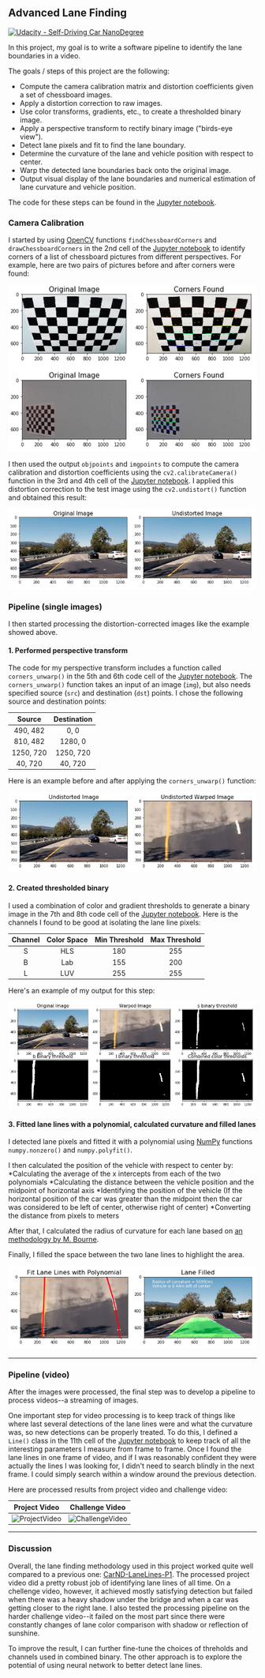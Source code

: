 ## Advanced Lane Finding
[![Udacity - Self-Driving Car NanoDegree](https://s3.amazonaws.com/udacity-sdc/github/shield-carnd.svg)](http://www.udacity.com/drive)


In this project, my goal is to write a software pipeline to identify the lane boundaries in a video.

The goals / steps of this project are the following:

* Compute the camera calibration matrix and distortion coefficients given a set of chessboard images.
* Apply a distortion correction to raw images.
* Use color transforms, gradients, etc., to create a thresholded binary image.
* Apply a perspective transform to rectify binary image ("birds-eye view").
* Detect lane pixels and fit to find the lane boundary.
* Determine the curvature of the lane and vehicle position with respect to center.
* Warp the detected lane boundaries back onto the original image.
* Output visual display of the lane boundaries and numerical estimation of lane curvature and vehicle position. 

The code for these steps can be found in the [Jupyter notebook](https://github.com/zhoujh30/CarND-Advanced-Lane-Lines-P4/blob/master/Advanced_Lane_Finding.ipynb).  

### Camera Calibration

I started by using [OpenCV](http://opencv.org/) functions `findChessboardCorners` and `drawChessboardCorners` in the 2nd cell of the [Jupyter notebook](https://github.com/zhoujh30/CarND-Advanced-Lane-Lines-P4/blob/master/Advanced_Lane_Finding.ipynb) to identify corners of a list of chessboard pictures from different perspectives. For example, here are two pairs of pictures before and after corners were found:

<p align="center">
  <img src="./output_images/1_calibration.jpg">
</p>

I then used the output `objpoints` and `imgpoints` to compute the camera calibration and distortion coefficients using the `cv2.calibrateCamera()` function in the 3rd and 4th cell of the [Jupyter notebook](https://github.com/zhoujh30/CarND-Advanced-Lane-Lines-P4/blob/master/Advanced_Lane_Finding.ipynb).  I applied this distortion correction to the test image using the `cv2.undistort()` function and obtained this result: 

<p align="center">
  <img src="./output_images/2_distortion_corrected.jpg">
</p>

### Pipeline (single images)

I then started processing the distortion-corrected images like the example showed above. 

#### 1. Performed perspective transform

The code for my perspective transform includes a function called `corners_unwarp()` in the 5th and 6th code cell of the [Jupyter notebook](https://github.com/zhoujh30/CarND-Advanced-Lane-Lines-P4/blob/master/Advanced_Lane_Finding.ipynb). The `corners_unwarp()` function takes an input of an image (`img`), but also needs specified source (`src`) and destination (`dst`) points. I chose the following source and destination points:

| Source        | Destination   | 
|:-------------:|:-------------:| 
| 490, 482      | 0, 0        | 
| 810, 482      | 1280, 0      |
| 1250, 720     | 1250, 720      |
| 40, 720       | 40, 720        |

Here is an example before and after applying the `corners_unwarp()` function:

<p align="center">
  <img src="./output_images/3_warper.jpg">
</p>

#### 2. Created thresholded binary

I used a combination of color and gradient thresholds to generate a binary image in the 7th and 8th code cell of the [Jupyter notebook](https://github.com/zhoujh30/CarND-Advanced-Lane-Lines-P4/blob/master/Advanced_Lane_Finding.ipynb). Here is the channels I found to be good at isolating the lane line pixels:

| Channel        | Color Space   | Min Threshold  | Max Threshold |
|:-------------:|:-------------: | :-------------:|:-------------:| 
| S             | HLS            | 180            |255            |
| B             | Lab            | 155            |200            |
| L             | LUV            | 255            |255            |

Here's an example of my output for this step:

<p align="center">
  <img src="./output_images/4_identify_lanes.jpg">
</p>

#### 3.  Fitted lane lines with a polynomial, calculated curvature and filled lanes

I detected lane pixels and fitted it with a polynomial using [NumPy](http://www.numpy.org/) functions `numpy.nonzero()` and `numpy.polyfit()`.

I then calculated the position of the vehicle with respect to center by:
*Calculating the average of the x intercepts from each of the two polynomials 
*Calculating the distance between the vehicle position and the midpoint of horizontal axis 
*Identifying the position of the vehicle (If the horizontal position of the car was greater than the midpoint then the car was considered to be left of center, otherwise right of center)
*Converting the distance from pixels to meters

After that, I calculated the radius of curvature for each lane based on [an methodology by M. Bourne](https://www.intmath.com/applications-differentiation/8-radius-curvature.php).

Finally, I filled the space between the two lane lines to highlight the area.

<p align="center">
  <img src="./output_images/5_fit_fill.jpg">
</p>

---

### Pipeline (video)

After the images were processed, the final step was to develop a pipeline to process videos--a streaming of images. 

One important step for video processing is to keep track of things like where last several detections of the lane lines were and what the curvature was, so new detections can be properly treated. To do this, I defined a `Line()` class in the 11th cell of the [Jupyter notebook](https://github.com/zhoujh30/CarND-Advanced-Lane-Lines-P4/blob/master/Advanced_Lane_Finding.ipynb) to keep track of all the interesting parameters I measure from frame to frame. Once I found the lane lines in one frame of video, and if I was reasonably confident they were actually the lines I was looking for, I didn't need to search blindly in the next frame. I could simply search within a window around the previous detection.

Here are processed results from project video and challenge video:

|Project Video|Challenge Video|
|-------------|-------------|
|![ProjectVideo](./output_images/6_project_video_processed.gif)|![ChallengeVideo](./output_images/7_challenge_video_processed.gif)|

---

### Discussion

Overall, the lane finding methodology used in this project worked quite well compared to a previous one: [CarND-LaneLines-P1](https://github.com/zhoujh30/CarND-LaneLines-P1). The processed project video did a pretty robust job of identifying lane lines of all time. On a chellenge video, however, it achieved mostly satisfying detection but failed when there was a heavy shadow under the bridge and when a car was getting closer to the right lane. I also tested the processing pipeline on the harder challenge video--it failed on the most part since there were constantly changes of lane color comparison with shadow or reflection of sunshine.

To improve the result, I can further fine-tune the choices of threholds and channels used in combined binary. The other approach is to explore the potential of using neural network to better detect lane lines.